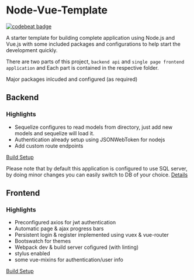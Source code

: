 # Node-Vue-Template

[![codebeat badge](https://codebeat.co/badges/ae01fa78-b892-403c-9020-875e7607cd7b)](https://codebeat.co/projects/github-com-mubaidr-node-vue-template-master)

A starter template for building complete application using Node.js and Vue.js
with some included packages and configurations to help start the development
quickly.

There are two parts of this project, `backend api` and `single page frontend
application` and Each part is contained in the respective folder.

Major packages inlcuded and configured (as required)

## Backend

### Highlights

* Sequelize configures to read models from directory, just add new models and
  sequelize will load it.
* Authentication already setup using JSONWebToken for nodejs
* Add custom route endpoints

[Build Setup](./backend/README.md)

Please note that by default this application is configured to use SQL server, by
doing minor changes you can easily switch to DB of your choice.
[Details](http://docs.sequelizejs.com/manual/installation/getting-started.html)

## Frontend

### Highlights

* Preconfigured axios for jwt authentication
* Automatic page & ajax progress bars
* Persistent login & register implemented using vuex & vue-router
* Bootswatch for themes
* Webpack dev & build server cofigured (with linting)
* stylus enabled
* some vue-mixins for authentication/user info

[Build Setup](./frontend/README.md)
